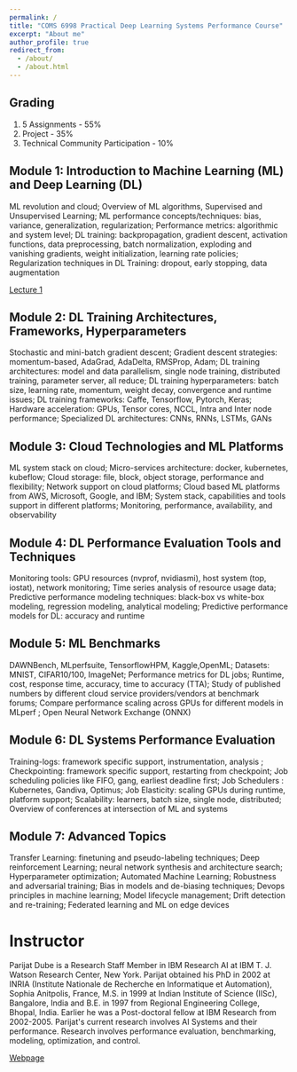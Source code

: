 ```yaml
---
permalink: /
title: "COMS 6998 Practical Deep Learning Systems Performance Course"
excerpt: "About me"
author_profile: true
redirect_from: 
  - /about/
  - /about.html
---
```



Grading
-----
1. 5 Assignments - 55%
1. Project - 35%
1. Technical Community Participation - 10%


Module 1: Introduction to Machine Learning (ML) and Deep Learning (DL) 
------
ML revolution and cloud;  Overview of ML algorithms, Supervised and Unsupervised Learning; ML performance concepts/techniques: bias, variance, generalization, regularization;  Performance metrics: algorithmic and system level; DL training: backpropagation, gradient descent, activation functions, data preprocessing, batch normalization, exploding and vanishing gradients, weight initialization, learning rate policies; Regularization techniques in DL Training: dropout, early stopping, data augmentation

[Lecture 1](coms6998-practical-dl-systems.github.io/files/Lecture-1.pdf)

Module 2: DL Training Architectures, Frameworks,  Hyperparameters  
------
Stochastic and mini-batch gradient descent; Gradient descent strategies: momentum-based, AdaGrad, AdaDelta, RMSProp, Adam; DL training architectures: model and data parallelism, single node training, distributed training, parameter server, all reduce;  DL training hyperparameters: batch size, learning rate, momentum, weight decay, convergence and runtime issues; DL  training frameworks: Caffe, Tensorflow, Pytorch, Keras;  Hardware acceleration: GPUs, Tensor cores, NCCL, Intra and Inter node performance; Specialized DL architectures: CNNs, RNNs, LSTMs, GANs


Module 3: Cloud Technologies and ML Platforms 
------
ML system stack on cloud; Micro-services architecture: docker, kubernetes, kubeflow; Cloud storage: file, block, object storage, performance and flexibility; Network support on cloud platforms; Cloud based ML platforms from AWS, Microsoft, Google, and IBM; System stack, capabilities and tools support in different platforms;  Monitoring, performance, availability, and  observability 


Module 4: DL Performance Evaluation Tools and Techniques 
------
Monitoring tools: GPU resources (nvprof, nvidiasmi), host system (top, iostat),  network monitoring; Time series analysis of resource usage data; Predictive performance modeling techniques: black-box vs white-box modeling, regression modeling, analytical modeling; Predictive performance models for DL: accuracy and runtime


Module 5: ML Benchmarks 
------
DAWNBench, MLperfsuite, TensorflowHPM, Kaggle,OpenML; Datasets: MNIST, CIFAR10/100, ImageNet; Performance metrics for DL jobs; Runtime, cost, response time, accuracy, time to accuracy (TTA); Study of published numbers by different cloud service providers/vendors at benchmark forums; Compare performance scaling across GPUs for different models in MLperf ; Open Neural Network Exchange (ONNX)


Module 6: DL Systems Performance Evaluation 
------
Training-logs: framework specific support, instrumentation, analysis ; Checkpointing: framework specific support, restarting from checkpoint; Job scheduling policies like FIFO, gang, earliest deadline first; Job Schedulers : Kubernetes, Gandiva,  Optimus; Job Elasticity: scaling GPUs during runtime, platform support; Scalability: learners, batch size, single node, distributed; Overview of conferences at intersection of ML and systems


Module 7:  Advanced Topics 
------
Transfer Learning: finetuning and pseudo-labeling techniques; Deep reinforcement Learning; neural network synthesis and architecture search; Hyperparameter optimization; Automated Machine Learning; Robustness and adversarial training; Bias in models and de-biasing techniques; Devops principles in machine learning; Model lifecycle management; Drift detection and re-training; Federated learning and ML on edge devices 


Instructor
=====

Parijat Dube is a Research Staff Member in IBM Research AI at IBM T. J. Watson Research Center, New York. Parijat obtained his PhD in 2002 at INRIA (Institute Nationale de Recherche en Informatique et Automation), Sophia Anitpolis, France, M.S. in 1999 at Indian Institute of Science (IISc), Bangalore, India and B.E. in 1997 from Regional Engineering College, Bhopal, India. Earlier he was a Post-doctoral fellow at IBM Research from 2002-2005. Parijat's current research involves AI Systems and their performance. Research involves performance evaluation, benchmarking, modeling, optimization, and control.

[Webpage](https://researcher.watson.ibm.com/researcher/view.php?person=us-pdube)
